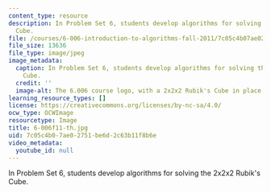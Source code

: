 ```yaml
---
content_type: resource
description: In Problem Set 6, students develop algorithms for solving the 2x2x2 Rubik's
  Cube.
file: /courses/6-006-introduction-to-algorithms-fall-2011/7c05c4b07ae02751be6d2c63b11f8b6e_6-006f11-th.jpg
file_size: 13636
file_type: image/jpeg
image_metadata:
  caption: In Problem Set 6, students develop algorithms for solving the 2x2x2 Rubik's
    Cube.
  credit: ''
  image-alt: The 6.006 course logo, with a 2x2x2 Rubik's Cube in place of each zero.
learning_resource_types: []
license: https://creativecommons.org/licenses/by-nc-sa/4.0/
ocw_type: OCWImage
resourcetype: Image
title: 6-006f11-th.jpg
uid: 7c05c4b0-7ae0-2751-be6d-2c63b11f8b6e
video_metadata:
  youtube_id: null
---
```

In Problem Set 6, students develop algorithms for solving the 2x2x2 Rubik's Cube.